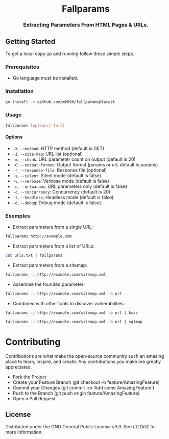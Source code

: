 <h1 align="center">Fallparams</h1>

<h3 align="center">Extracting Parameters From HTML Pages & URLs.</h3>

## Getting Started

To get a local copy up and running follow these simple steps.

### Prerequisites

- Go language must be installed.

### Installation

```sh
go install -v github.com/mk990/fallparams@latest
```

### Usage

```sh
fallparams [options] [url]
```

#### Options

- `-X`, `--method`: HTTP method (default is GET)
- `-i`, `--site-map`: URL list (optional)
- `-m`, `--chunk`: URL parameter count on output (default is 20)
- `-O`, `--output-format`: Output format (params or url, default is params)
- `-r`, `--response-file`: Response file (optional)
- `-s`, `--silent`: Silent mode (default is false)
- `-v`, `--verbose`: Verbose mode (default is false)
- `-u`, `--urlparams`: URL parameters only (default is false)
- `-c`, `--concurrency`: Concurrency (default is 20)
- `-l`, `--headless`: Headless mode (default is false)
- `-d`, `--debug`: Debug mode (default is false)

### Examples

- Extract parameters from a single URL:

```sh
fallparams http://example.com
```

- Extract parameters from a list of URLs:

```sh
cat urls.txt | fallparams
```

- Extract parameters from a sitemap:

```sh
fallparams -i http://example.com/sitemap.xml
```

- Assemble the founded parameter:

```sh
fallparams -i http://example.com/sitemap.xml -O url
```

- Combined with other tools to discover vulnerabilities:

```
fallparams -i http://example.com/sitemap.xml -o url | kxss

fallparams -i http://example.com/sitemap.xml -o url | sqlmap
```


# Contributing

Contributions are what make the open-source community such an amazing place to learn, inspire, and create. Any contributions you make are greatly appreciated.
- Fork the Project
- Create your Feature Branch (git checkout -b feature/AmazingFeature)
- Commit your Changes (git commit -m 'Add some AmazingFeature')
- Push to the Branch (git push origin feature/AmazingFeature)
- Open a Pull Request

## License

Distributed under the GNU General Public License v3.0. See `LICENSE` for more information.


